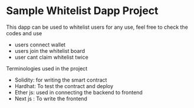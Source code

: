 # Sample Whitelist Dapp Project

This dapp can be used to whitelist users for any use, feel free to check the codes and use

- users connect wallet
- users join the whitelist board
- user cant claim whitelist twice


Terminologies used in the project

- Solidity: for writing the smart contract
- Hardhat: To test the contract and deploy
- Ether js: used in connecting the backend to frontend
- Next js : To write the frontend
